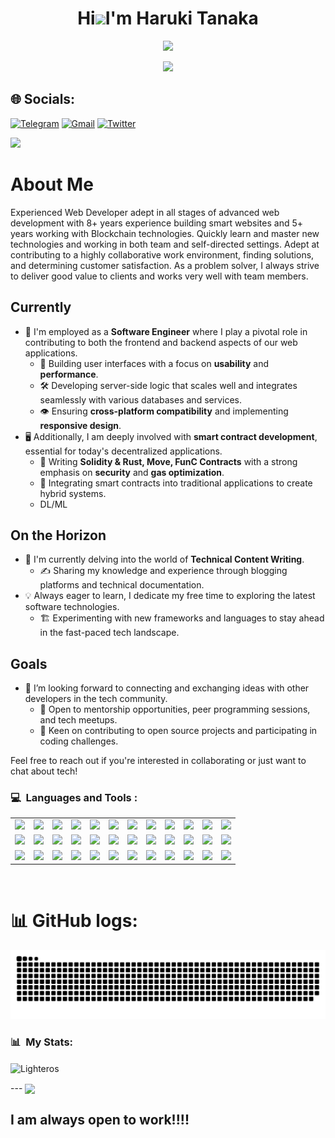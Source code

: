 <h1 align="center">Hi<img src="https://media.giphy.com/media/hvRJCLFzcasrR4ia7z/giphy.gif" width="32">I'm Haruki Tanaka</h1>

<p align="center"><img src="https://media.giphy.com/media/gjrYDwbjnK8x36xZIO/giphy.gif" width="100"/></p>

<p align="center">
  <a href="https://github.com/smartfox1203"><img src="https://readme-typing-svg.herokuapp.com/?lines=Creative,%20Passionate%20Efficient;Senior%20Full%20Stack%20Developer%20from%20Japan;8+%2B%20years%20of%20developing%20experience;&center=true&width=800&height=60"></a>
</p>

## 🌐 Socials:
[![Telegram](https://img.shields.io/badge/Telegram-%230077B5.svg?logo=telegram&logoColor=white)](https://t.me/neverUB)
[![Gmail](https://img.shields.io/static/v1?message=Gmail&logo=gmail&label=&color=D14836&logoColor=white&labelColor=)](haruki.tan98@gmail.com)
[![Twitter](https://img.shields.io/static/v1?message=Twitter&logo=twitter&label=&color=1DA1F2&logoColor=white&labelColor=)](https://x.com/H_Tanaka98)

<img src="https://github.com/halfrost/halfrost/blob/master/icons/header_1.png" />



# About Me

Experienced Web Developer adept in all stages of advanced web development with 8+ years experience building smart websites and 5+ years working with Blockchain technologies. Quickly learn and master new technologies and working in both team and self-directed settings. Adept at contributing to a highly collaborative work environment, finding solutions, and determining customer satisfaction. As a problem solver, I always strive to deliver good value to clients and works very well with team members.

## Currently
- 🔭 I'm employed as a **Software Engineer** where I play a pivotal role in contributing to both the frontend and backend aspects of our web applications.
  - 💼 Building user interfaces with a focus on **usability** and **performance**.
  - 🛠️ Developing server-side logic that scales well and integrates seamlessly with various databases and services.
  - 👁️ Ensuring **cross-platform compatibility** and implementing **responsive design**.
- 🖥️ Additionally, I am deeply involved with **smart contract development**, essential for today's decentralized applications.
  - 📜 Writing **Solidity & Rust, Move, FunC Contracts** with a strong emphasis on **security** and **gas optimization**.
  - 🔗 Integrating smart contracts into traditional applications to create hybrid systems.
  - DL/ML
## On the Horizon
- 🌱 I'm currently delving into the world of **Technical Content Writing**.
  - ✍️ Sharing my knowledge and experience through blogging platforms and technical documentation.
- 💡 Always eager to learn, I dedicate my free time to exploring the latest software technologies.
  - 🏗️ Experimenting with new frameworks and languages to stay ahead in the fast-paced tech landscape.

## Goals
- 🤔 I’m looking forward to connecting and exchanging ideas with other developers in the tech community.
  - 🤝 Open to mentorship opportunities, peer programming sessions, and tech meetups.
  - 🔄 Keen on contributing to open source projects and participating in coding challenges.

Feel free to reach out if you're interested in collaborating or just want to chat about tech!

### 💻 &nbsp;Languages and Tools :

<table>
  <tr>
    <td><img src="https://cdn.jsdelivr.net/gh/devicons/devicon/icons/c/c-original.svg" width="55" height="auto" /></td>
    <td><img src="https://cdn.jsdelivr.net/gh/devicons/devicon/icons/cplusplus/cplusplus-original.svg" width="55" height="auto"  /></td>
    <td><img src="https://cdn.jsdelivr.net/gh/devicons/devicon/icons/html5/html5-original.svg" width="55" height="auto" /></td>
    <td><img src="https://cdn.jsdelivr.net/gh/devicons/devicon/icons/css3/css3-original.svg" width="55" height="auto" /></td>
    <td><img src="https://cdn.jsdelivr.net/gh/devicons/devicon/icons/javascript/javascript-original.svg" width="55" height="auto"  /></td>
    <td><img src="https://cdn.jsdelivr.net/gh/devicons/devicon/icons/typescript/typescript-original.svg" width="55" height="auto"  /></td>
    <td><img src="https://cdn.jsdelivr.net/gh/devicons/devicon/icons/php/php-original.svg" width="55" height="auto"  /></td>
    <td><img src="https://cdn.jsdelivr.net/gh/devicons/devicon/icons/python/python-original.svg" width="55" height="auto"  /></td>
    <td><img src="https://cdn.jsdelivr.net/gh/devicons/devicon/icons/java/java-original.svg" width="55" height="auto"  /></td>
    <td><img src="https://cdn.jsdelivr.net/gh/devicons/devicon/icons/go/go-original-wordmark.svg" width="55" height="auto"  /></td>
    <td><img src="https://cdn.jsdelivr.net/gh/devicons/devicon/icons/bootstrap/bootstrap-original.svg" width="55" height="auto"  /></td>
    <td><img src="https://cdn.jsdelivr.net/gh/devicons/devicon@latest/icons/tailwindcss/tailwindcss-original.svg" width="55" height="auto"  /></td>
  </tr>
  <tr>
    <td><img src="https://cdn.jsdelivr.net/gh/devicons/devicon/icons/react/react-original.svg" width="55" height="auto"  /></td>
    <td><img src="https://cdn.jsdelivr.net/gh/devicons/devicon/icons/vuejs/vuejs-original.svg" width="55" height="auto"  /></td>
    <td><img src="https://cdn.jsdelivr.net/gh/devicons/devicon/icons/angularjs/angularjs-original.svg" width="55" height="auto"  /></td>
    <td><img src="https://cdn.jsdelivr.net/gh/devicons/devicon/icons/nodejs/nodejs-original.svg" width="55" height="auto"  /></td>
    <td><img src="https://cdn.jsdelivr.net/gh/devicons/devicon/icons/nextjs/nextjs-original-wordmark.svg" width="55" height="auto"  /></td>
    <td><img src="https://cdn.jsdelivr.net/gh/devicons/devicon/icons/express/express-original.svg" width="55" height="auto"  /></td>
    <td><img src="https://cdn.jsdelivr.net/gh/devicons/devicon/icons/nuxtjs/nuxtjs-original.svg" width="55" height="auto"  /></td>
    <td><img src="https://cdn.jsdelivr.net/gh/devicons/devicon/icons/django/django-plain.svg" width="55" height="auto"  /></td>
    <td><img src="https://cdn.jsdelivr.net/gh/devicons/devicon/icons/ruby/ruby-original.svg" width="55" height="auto" /></td>
    <td><img src="https://cdn.jsdelivr.net/gh/devicons/devicon/icons/qt/qt-original.svg" width="55" height="auto" /></td>
    <td><img src="https://cdn.jsdelivr.net/gh/devicons/devicon@latest/icons/laravel/laravel-original.svg" width="55" height="auto" /></td>
    <td><img src="https://cdn.jsdelivr.net/gh/devicons/devicon/icons/graphql/graphql-plain.svg" /></td>
   </tr>
   <tr>
    <td><img src="https://cdn.jsdelivr.net/gh/devicons/devicon/icons/mongodb/mongodb-original.svg" width="55" height="auto"/></td>
    <td><img src="https://cdn.jsdelivr.net/gh/devicons/devicon/icons/mysql/mysql-original.svg" width="55" height="auto" /></td>
    <td><img src="https://cdn.jsdelivr.net/gh/devicons/devicon/icons/postgresql/postgresql-original.svg" width="55" height="auto" /></td>
    <td><img src="https://cdn.jsdelivr.net/gh/devicons/devicon/icons/solidity/solidity-original.svg" width="55" height="auto" /></td>
    <td><img src="https://cdn.jsdelivr.net/gh/devicons/devicon@latest/icons/rust/rust-original.svg" width="55" height="auto" /></td>
    <td><img src="https://cdn.jsdelivr.net/gh/devicons/devicon/icons/vscode/vscode-original.svg" width="55" height="auto"/></td>
    <td><img src="https://cdn.jsdelivr.net/gh/devicons/devicon/icons/github/github-original.svg" width="55" height="auto" /></td>
    <td><img src="https://cdn.jsdelivr.net/gh/devicons/devicon/icons/docker/docker-original.svg" /></td>
    <td><img src="https://cdn.jsdelivr.net/gh/devicons/devicon/icons/firebase/firebase-plain.svg" /></td>
    <td><img src="https://cdn.jsdelivr.net/gh/devicons/devicon/icons/digitalocean/digitalocean-original.svg" /></td>
    <td><img src="https://cdn.jsdelivr.net/gh/devicons/devicon/icons/slack/slack-original.svg" /></td>
    <td><img src="https://cdn.jsdelivr.net/gh/devicons/devicon/icons/photoshop/photoshop-plain.svg" /></td>
   </tr>
  </table>
<br />

# 📊 GitHub logs:
<picture>
  <source
    media="(prefers-color-scheme: dark)"
    srcset="https://raw.githubusercontent.com/platane/snk/output/github-contribution-grid-snake-dark.svg"
  />
  <source
    media="(prefers-color-scheme: light)"
    srcset="https://raw.githubusercontent.com/platane/snk/output/github-contribution-grid-snake.svg"
  />
  <img
    alt="github contribution grid snake animation"
    src="https://raw.githubusercontent.com/platane/snk/output/github-contribution-grid-snake.svg"
  />
</picture>

### 📊 &nbsp;My Stats:
<p>
  <img align="center" src="https://github-readme-streak-stats.herokuapp.com/?user=Lighteros&theme=algolia" alt="Lighteros" />
</p>
---
<img align="center" src="https://github-readme-stats.vercel.app/api/top-langs/?username=Lighteros&layout=compact&theme=algolia&hide_border=true&&langs_count=10" />

I am always open to work!!!!
---
<!-- BLOG-POST-LIST:START -->
<!-- BLOG-POST-LIST:END -->



